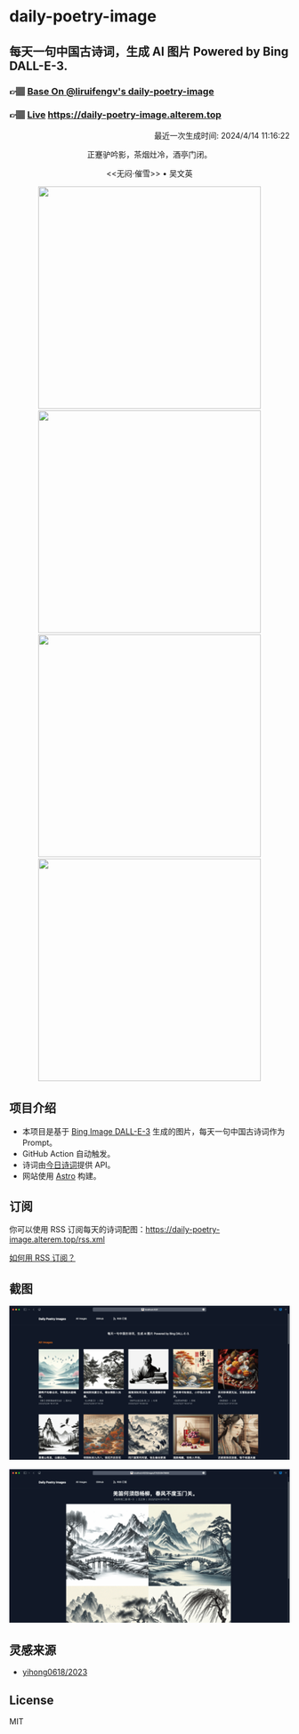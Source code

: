 
# daily-poetry-image

## 每天一句中国古诗词，生成 AI 图片 Powered by Bing DALL-E-3.

### 👉🏽 [Base On @liruifengv's daily-poetry-image](https://github.com/liruifengv/daily-poetry-image)

### 👉🏽 [Live](https://daily-poetry-image.alterem.top/) https://daily-poetry-image.alterem.top

<p align="right">
  最近一次生成时间: 2024/4/14 11:16:22
</p>
<p align="center">
正蹇驴吟影，茶烟灶冷，酒亭门闭。
</p>
<p align="center">
<<无闷·催雪>> • 吴文英
</p>
<p align="center">
<img src="https://tse1.mm.bing.net/th/id/OIG1.RWLDxnTIAtZoIP4SFDQm" height="400" width="400" />
<img src="https://tse1.mm.bing.net/th/id/OIG1.PbkSOWLDWKcxaLcZ5Oj7" height="400" width="400" />
<img src="https://tse1.mm.bing.net/th/id/OIG1.QhhbnQmH6AUTOIxF3cwp" height="400" width="400" />
<img src="https://tse2.mm.bing.net/th/id/OIG1.AgjSeyCehSavzvafi0kG" height="400" width="400" />
</p>

## 项目介绍

-   本项目是基于 [Bing Image DALL-E-3](https://www.bing.com/images/create) 生成的图片，每天一句中国古诗词作为 Prompt。
-   GitHub Action 自动触发。
-   诗词由[今日诗词](https://www.jinrishici.com/)提供 API。
-   网站使用 [Astro](https://astro.build) 构建。

## 订阅

你可以使用 RSS 订阅每天的诗词配图：https://daily-poetry-image.alterem.top/rss.xml

[如何用 RSS 订阅？](https://zhuanlan.zhihu.com/p/55026716)

## 截图

![图片列表](./screenshots/Snipaste_2023-12-28_21-00-26.png)

![图片详情](./screenshots/Snipaste_2023-12-28_21-00-53.png)

## 灵感来源

-   [yihong0618/2023](https://github.com/yihong0618/2023)

## License

MIT
